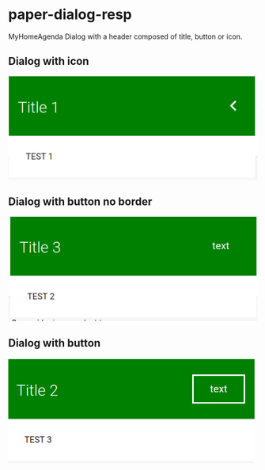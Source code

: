 # paper-dialog-resp
MyHomeAgenda Dialog with a header composed of title, button or icon.

## Dialog with icon
![Alt text](/images/paperDialogWithIcon.png?raw=true "Dialog with icon")
## Dialog with button no border
![Alt text](/images/paperDialogWithButtonNoBorder.png?raw=true "Dialog with button and no border")
## Dialog with button 
![Alt text](/images/paperDialogWithButton.png?raw=true "Dialog with button")
